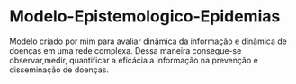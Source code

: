 # Modelo-Epistemologico-Epidemias
Modelo criado por mim para avaliar dinâmica da informação e dinâmica de doenças em uma rede complexa. Dessa maneira consegue-se observar,medir, quantificar a eficácia a informação na prevenção e disseminação de doenças.
